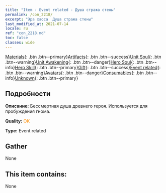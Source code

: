 ```yaml
---
title: "Item - Event related - Душа стража стены"
permalink: /con_2218/
excerpt: "Эра хаоса  Душа стража стены"
last_modified_at: 2021-07-14
locale: ru
ref: "con_2218.md"
toc: false
classes: wide
---
```

 [Materials](/ItemsRU/){: .btn .btn--primary}[Artifacts](/ItemsRU/Artifacts/){: .btn .btn--success}[Unit Soul](/ItemsRU/UnitSoul/){: .btn .btn--warning}[Unit Awakening](/ItemsRU/UnitAwakening/){: .btn .btn--danger}[Hero Soul](/ItemsRU/HeroSoul/){: .btn .btn--info}[Hero Skill](/ItemsRU/HeroSkill/){: .btn .btn--primary}[Gift](/ItemsRU/Gift/){: .btn .btn--success}[Event related](/ItemsRU/Events/){: .btn .btn--warning}[Avatars](/ItemsRU/Avatars/){: .btn .btn--danger}[Consumables](/ItemsRU/Consumables/){: .btn .btn--info}[Unknown](/ItemsRU/Unknown/){: .btn .btn--primary}

## Подробности
 **Описание:** Бессмертная душа древнего героя. Используется для пробуждения гнома.

 **Quality:** <span style="color: #FF8C00">OK</span>

 **Type:** Event related

## Gather

  None

## This item contains:

  None

